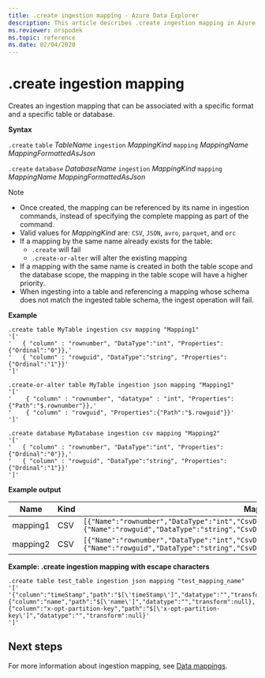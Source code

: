 ```yaml
---
title: .create ingestion mapping - Azure Data Explorer
description: This article describes .create ingestion mapping in Azure Data Explorer.
ms.reviewer: orspodek
ms.topic: reference
ms.date: 02/04/2020
---
```

# .create ingestion mapping

Creates an ingestion mapping that can be associated with a specific format and a specific table or database.

**Syntax**

`.create` `table` *TableName* `ingestion` *MappingKind* `mapping` *MappingName* *MappingFormattedAsJson*

`.create` `database` *DatabaseName* `ingestion` *MappingKind* `mapping` *MappingName* *MappingFormattedAsJson*

> [!NOTE]
> * Once created, the mapping can be referenced by its name in ingestion commands, instead of specifying the complete mapping as part of the command.
> * Valid values for _MappingKind_ are: `CSV`, `JSON`, `avro`, `parquet`, and `orc`
> * If a mapping by the same name already exists for the table:
>    * `.create` will fail
>    * `.create-or-alter` will alter the existing mapping
> * If a mapping with the same name is created in both the table scope and the database scope, the mapping in the table scope will have a higher priority.
> * When ingesting into a table and referencing a mapping whose schema does not match the ingested table schema, the ingest operation will fail.
 
**Example** 
 
```kusto
.create table MyTable ingestion csv mapping "Mapping1"
'['
'   { "column" : "rownumber", "DataType":"int", "Properties":{"Ordinal":"0"}},'
'   { "column" : "rowguid", "DataType":"string", "Properties":{"Ordinal":"1"}}'
']'

.create-or-alter table MyTable ingestion json mapping "Mapping1"
'['
'    { "column" : "rownumber", "datatype" : "int", "Properties":{"Path":"$.rownumber"}},'
'    { "column" : "rowguid", "Properties":{"Path":"$.rowguid"}}'
']'

.create database MyDatabase ingestion csv mapping "Mapping2"
'['
'   { "column" : "rownumber", "DataType":"int", "Properties":{"Ordinal":"0"}},'
'   { "column" : "rowguid", "DataType":"string", "Properties":{"Ordinal":"1"}}'
']'
```

**Example output**

| Name     | Kind | Mapping                                                                                                                                                                          |
|----------|------|----------------------------------------------------------------------------------------------------------------------------------------------------------------------------------|
| mapping1 | CSV  | `[{"Name":"rownumber","DataType":"int","CsvDataType":null,"Ordinal":0,"ConstValue":null},{"Name":"rowguid","DataType":"string","CsvDataType":null,"Ordinal":1,"ConstValue":null}]` |
| mapping2 | CSV  | `[{"Name":"rownumber","DataType":"int","CsvDataType":null,"Ordinal":0,"ConstValue":null},{"Name":"rowguid","DataType":"string","CsvDataType":null,"Ordinal":1,"ConstValue":null}]` |

**Example: .create ingestion mapping with escape characters** 
 
```kusto
.create table test_table ingestion json mapping "test_mapping_name"
'['
'{"column":"timeStamp","path":"$[\'timeStamp\']","datatype":"","transform":null},{"column":"name","path":"$[\'name\']","datatype":"","transform":null},{"column":"x-opt-partition-key","path":"$[\'x-opt-partition-key\']","datatype":"","transform":null}'
']'
```

## Next steps
For more information about ingestion mapping, see [Data mappings](mappings.md).
